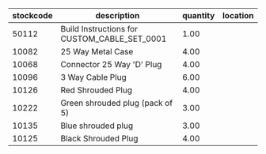 |stockcode|description|quantity|location|
|---------|-----------|--------|--------|
|50112|Build Instructions for CUSTOM_CABLE_SET_0001|1.00||
|10082|25 Way Metal Case|4.00||
|10068|Connector 25 Way 'D' Plug|4.00||
|10096|3 Way Cable Plug|6.00||
|10126|Red Shrouded Plug|4.00||
|10222|Green shrouded plug (pack of 5)|3.00||
|10135|Blue shrouded plug|3.00||
|10125|Black Shrouded Plug|4.00||
